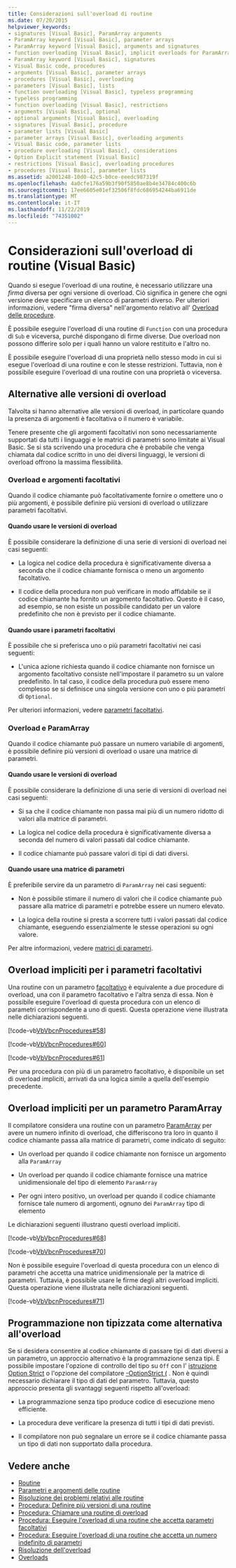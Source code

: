 ```yaml
---
title: Considerazioni sull'overload di routine
ms.date: 07/20/2015
helpviewer_keywords:
- signatures [Visual Basic], ParamArray arguments
- ParamArray keyword [Visual Basic], parameter arrays
- ParamArray keyword [Visual Basic], arguments and signatures
- function overloading [Visual Basic], implicit overloads for ParamArray
- ParamArray keyword [Visual Basic], signatures
- Visual Basic code, procedures
- arguments [Visual Basic], parameter arrays
- procedures [Visual Basic], overloading
- parameters [Visual Basic], lists
- function overloading [Visual Basic], typeless programming
- typeless programming
- function overloading [Visual Basic], restrictions
- arguments [Visual Basic], optional
- optional arguments [Visual Basic], overloading
- signatures [Visual Basic], procedure
- parameter lists [Visual Basic]
- parameter arrays [Visual Basic], overloading arguments
- Visual Basic code, parameter lists
- procedure overloading [Visual Basic], considerations
- Option Explicit statement [Visual Basic]
- restrictions [Visual Basic], overloading procedures
- procedures [Visual Basic], parameter lists
ms.assetid: a2001248-10d0-42c5-b0ce-eeedc987319f
ms.openlocfilehash: 4a0cfe176a59b3f90f5850ae8b4e34784c400c6b
ms.sourcegitcommit: 17ee6605e01ef32506f8fdc686954244ba6911de
ms.translationtype: MT
ms.contentlocale: it-IT
ms.lasthandoff: 11/22/2019
ms.locfileid: "74351002"
---
```

# <a name="considerations-in-overloading-procedures-visual-basic"></a>Considerazioni sull'overload di routine (Visual Basic)
Quando si esegue l'overload di una routine, è necessario utilizzare una *firma* diversa per ogni versione di overload. Ciò significa in genere che ogni versione deve specificare un elenco di parametri diverso. Per ulteriori informazioni, vedere "firma diversa" nell'argomento relativo all' [Overload delle procedure](./procedure-overloading.md).  
  
 È possibile eseguire l'overload di una routine di `Function` con una procedura di `Sub` e viceversa, purché dispongano di firme diverse. Due overload non possono differire solo per i quali hanno un valore restituito e l'altro no.  
  
 È possibile eseguire l'overload di una proprietà nello stesso modo in cui si esegue l'overload di una routine e con le stesse restrizioni. Tuttavia, non è possibile eseguire l'overload di una routine con una proprietà o viceversa.  
  
## <a name="alternatives-to-overloaded-versions"></a>Alternative alle versioni di overload  
 Talvolta si hanno alternative alle versioni di overload, in particolare quando la presenza di argomenti è facoltativa o il numero è variabile.  
  
 Tenere presente che gli argomenti facoltativi non sono necessariamente supportati da tutti i linguaggi e le matrici di parametri sono limitate ai Visual Basic. Se si sta scrivendo una procedura che è probabile che venga chiamata dal codice scritto in uno dei diversi linguaggi, le versioni di overload offrono la massima flessibilità.  
  
### <a name="overloads-and-optional-arguments"></a>Overload e argomenti facoltativi  
 Quando il codice chiamante può facoltativamente fornire o omettere uno o più argomenti, è possibile definire più versioni di overload o utilizzare parametri facoltativi.  
  
#### <a name="when-to-use-overloaded-versions"></a>Quando usare le versioni di overload  
 È possibile considerare la definizione di una serie di versioni di overload nei casi seguenti:  
  
- La logica nel codice della procedura è significativamente diversa a seconda che il codice chiamante fornisca o meno un argomento facoltativo.  
  
- Il codice della procedura non può verificare in modo affidabile se il codice chiamante ha fornito un argomento facoltativo. Questo è il caso, ad esempio, se non esiste un possibile candidato per un valore predefinito che non è previsto per il codice chiamante.  
  
#### <a name="when-to-use-optional-parameters"></a>Quando usare i parametri facoltativi  
 È possibile che si preferisca uno o più parametri facoltativi nei casi seguenti:  
  
- L'unica azione richiesta quando il codice chiamante non fornisce un argomento facoltativo consiste nell'impostare il parametro su un valore predefinito. In tal caso, il codice della procedura può essere meno complesso se si definisce una singola versione con uno o più parametri di `Optional`.  
  
 Per ulteriori informazioni, vedere [parametri facoltativi](./optional-parameters.md).  
  
### <a name="overloads-and-paramarrays"></a>Overload e ParamArray  
 Quando il codice chiamante può passare un numero variabile di argomenti, è possibile definire più versioni di overload o usare una matrice di parametri.  
  
#### <a name="when-to-use-overloaded-versions"></a>Quando usare le versioni di overload  
 È possibile considerare la definizione di una serie di versioni di overload nei casi seguenti:  
  
- Si sa che il codice chiamante non passa mai più di un numero ridotto di valori alla matrice di parametri.  
  
- La logica nel codice della procedura è significativamente diversa a seconda del numero di valori passati dal codice chiamante.  
  
- Il codice chiamante può passare valori di tipi di dati diversi.  
  
#### <a name="when-to-use-a-parameter-array"></a>Quando usare una matrice di parametri  
 È preferibile servire da un parametro di `ParamArray` nei casi seguenti:  
  
- Non è possibile stimare il numero di valori che il codice chiamante può passare alla matrice di parametri e potrebbe essere un numero elevato.  
  
- La logica della routine si presta a scorrere tutti i valori passati dal codice chiamante, eseguendo essenzialmente le stesse operazioni su ogni valore.  
  
 Per altre informazioni, vedere [matrici di parametri](./parameter-arrays.md).  
  
## <a name="implicit-overloads-for-optional-parameters"></a>Overload impliciti per i parametri facoltativi  
 Una routine con un parametro [facoltativo](../../../../visual-basic/language-reference/modifiers/optional.md) è equivalente a due procedure di overload, una con il parametro facoltativo e l'altra senza di essa. Non è possibile eseguire l'overload di questa procedura con un elenco di parametri corrispondente a uno di questi. Questa operazione viene illustrata nelle dichiarazioni seguenti.  
  
 [!code-vb[VbVbcnProcedures#58](~/samples/snippets/visualbasic/VS_Snippets_VBCSharp/VbVbcnProcedures/VB/Class1.vb#58)]  
  
 [!code-vb[VbVbcnProcedures#60](~/samples/snippets/visualbasic/VS_Snippets_VBCSharp/VbVbcnProcedures/VB/Class1.vb#60)]  
  
 [!code-vb[VbVbcnProcedures#61](~/samples/snippets/visualbasic/VS_Snippets_VBCSharp/VbVbcnProcedures/VB/Class1.vb#61)]  
  
 Per una procedura con più di un parametro facoltativo, è disponibile un set di overload impliciti, arrivati da una logica simile a quella dell'esempio precedente.  
  
## <a name="implicit-overloads-for-a-paramarray-parameter"></a>Overload impliciti per un parametro ParamArray  
 Il compilatore considera una routine con un parametro [ParamArray](../../../../visual-basic/language-reference/modifiers/paramarray.md) per avere un numero infinito di overload, che differiscono tra loro in quanto il codice chiamante passa alla matrice di parametri, come indicato di seguito:  
  
- Un overload per quando il codice chiamante non fornisce un argomento alla `ParamArray`  
  
- Un overload per quando il codice chiamante fornisce una matrice unidimensionale del tipo di elemento `ParamArray`  
  
- Per ogni intero positivo, un overload per quando il codice chiamante fornisce tale numero di argomenti, ognuno dei `ParamArray` tipo di elemento  
  
 Le dichiarazioni seguenti illustrano questi overload impliciti.  
  
 [!code-vb[VbVbcnProcedures#68](~/samples/snippets/visualbasic/VS_Snippets_VBCSharp/VbVbcnProcedures/VB/Class1.vb#68)]  
  
 [!code-vb[VbVbcnProcedures#70](~/samples/snippets/visualbasic/VS_Snippets_VBCSharp/VbVbcnProcedures/VB/Class1.vb#70)]  
  
 Non è possibile eseguire l'overload di questa procedura con un elenco di parametri che accetta una matrice unidimensionale per la matrice di parametri. Tuttavia, è possibile usare le firme degli altri overload impliciti. Questa operazione viene illustrata nelle dichiarazioni seguenti.  
  
 [!code-vb[VbVbcnProcedures#71](~/samples/snippets/visualbasic/VS_Snippets_VBCSharp/VbVbcnProcedures/VB/Class1.vb#71)]  
  
## <a name="typeless-programming-as-an-alternative-to-overloading"></a>Programmazione non tipizzata come alternativa all'overload  
 Se si desidera consentire al codice chiamante di passare tipi di dati diversi a un parametro, un approccio alternativo è la programmazione senza tipi. È possibile impostare l'opzione di controllo del tipo su `Off` con l' [istruzione Option Strict](../../../../visual-basic/language-reference/statements/option-strict-statement.md) o l'opzione del compilatore [-OptionStrict (](../../../../visual-basic/reference/command-line-compiler/optionstrict.md) . Non è quindi necessario dichiarare il tipo di dati del parametro. Tuttavia, questo approccio presenta gli svantaggi seguenti rispetto all'overload:  
  
- La programmazione senza tipo produce codice di esecuzione meno efficiente.  
  
- La procedura deve verificare la presenza di tutti i tipi di dati previsti.  
  
- Il compilatore non può segnalare un errore se il codice chiamante passa un tipo di dati non supportato dalla procedura.  
  
## <a name="see-also"></a>Vedere anche

- [Routine](./index.md)
- [Parametri e argomenti delle routine](./procedure-parameters-and-arguments.md)
- [Risoluzione dei problemi relativi alle routine](./troubleshooting-procedures.md)
- [Procedura: Definire più versioni di una routine](./how-to-define-multiple-versions-of-a-procedure.md)
- [Procedura: Chiamare una routine di overload](./how-to-call-an-overloaded-procedure.md)
- [Procedura: Eseguire l'overload di una routine che accetta parametri facoltativi](./how-to-overload-a-procedure-that-takes-optional-parameters.md)
- [Procedura: Eseguire l'overload di una routine che accetta un numero indefinito di parametri](./how-to-overload-a-procedure-that-takes-an-indefinite-number-of-parameters.md)
- [Risoluzione dell'overload](./overload-resolution.md)
- [Overloads](../../../../visual-basic/language-reference/modifiers/overloads.md)
